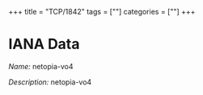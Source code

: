 +++
title = "TCP/1842"
tags = [""]
categories = [""]
+++

# IANA Data

_Name:_ netopia-vo4

_Description:_ netopia-vo4

